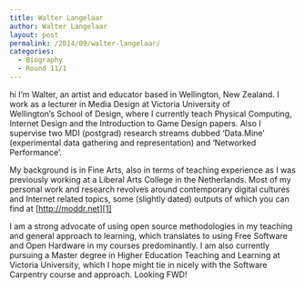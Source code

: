 ```yaml
---
title: Walter Langelaar
author: Walter Langelaar
layout: post
permalink: /2014/09/walter-langelaar/
categories:
  - Biography
  - Round 11/1
---
```

hi I&#8217;m Walter, an artist and educator based in Wellington, New Zealand. I work as a lecturer in Media Design at Victoria University of Wellington&#8217;s School of Design, where I currently teach Physical Computing, Internet Design and the Introduction to Game Design papers. Also I supervise two MDI (postgrad) research streams dubbed &#8216;Data.Mine&#8217; (experimental data gathering and representation) and &#8216;Networked Performance&#8217;.

My background is in Fine Arts, also in terms of teaching experience as I was previously working at a Liberal Arts College in the Netherlands. Most of my personal work and research revolves around contemporary digital cultures and Internet related topics, some (slightly dated) outputs of which you can find at [http://moddr.net][1]

I am a strong advocate of using open source methodologies in my teaching and general approach to learning, which translates to using Free Software and Open Hardware in my courses predominantly. I am also currently pursuing a Master degree in Higher Education Teaching and Learning at Victoria University, which I hope might tie in nicely with the Software Carpentry course and approach. Looking FWD!

 [1]: http://moddr.net/ "http://moddr.net"